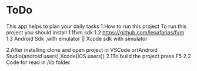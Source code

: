# ToDo

This app helps to plan your daily tasks
1.How to run this project
To run this project you should install 
1.1fvm sdk
1.2 https://github.com/leoafarias/fvm
1.3 Android Sdk ,with emulator || Xcode sdk with simulator

2.After installing clone and open project in VSCode or(Android Studio(android users),Xcode(iOS users))
 2.1To build the project press F5
  2.2 Code for read in /lib folder 

